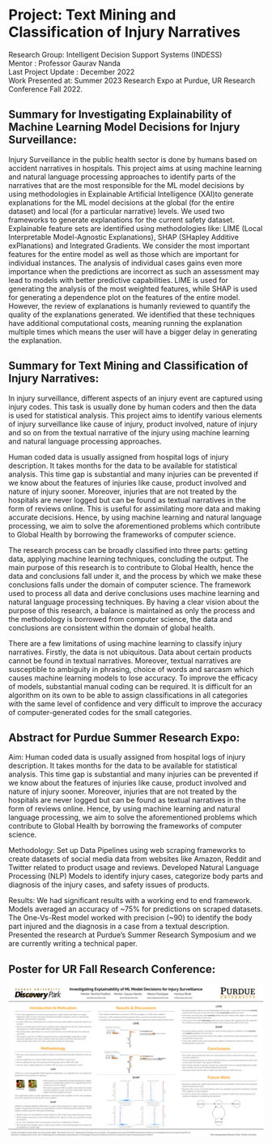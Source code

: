 # Project: Text Mining and Classification of Injury Narratives

Research Group: Intelligent Decision Support Systems (INDESS) </br>
Mentor : Professor Gaurav Nanda </br>
Last Project Update : December 2022 </br> 
Work Presented at: Summer 2023 Research Expo at Purdue, UR Research Conference Fall 2022.

## **Summary for Investigating Explainability of Machine Learning Model Decisions for Injury Surveillance:**
Injury Surveillance in the public health sector is done by humans based on accident narratives in hospitals. This project aims at using machine learning and natural language processing approaches to identify parts of the narratives that are the most responsible for the ML model decisions by using methodologies in Explainable Artificial Intelligence (XAI)to generate explanations for the ML model decisions at the global (for the entire dataset) and local (for a particular narrative) levels.
We used two frameworks to generate explanations for the current safety dataset. Explainable feature sets are identified using methodologies like: LIME (Local Interpretable Model-Agnostic Explanations), SHAP (SHapley Additive exPlanations) and Integrated Gradients. We consider the most important features for the entire model as well as those which are important for individual instances. The analysis of individual cases gains even more importance when the predictions are incorrect as such an assessment may lead to models with better predictive capabilities.
LIME is used for generating the analysis of the most weighted features, while SHAP is used for generating a dependence plot on the features of the entire model. However, the review of explanations is humanly reviewed to quantify the quality of the explanations generated. We identified that these techniques have additional computational costs, meaning running the explanation multiple times which means the user will have a bigger delay in generating the explanation.

## **Summary for Text Mining and Classification of Injury Narratives:**
In injury surveillance, different aspects of an injury event are captured using injury codes. This task is usually done by human coders and then the data is used for statistical analysis. This project aims to identify various elements of injury surveillance like cause of injury, product involved, nature of injury and so on from the textual narrative of the injury using machine learning and natural language processing approaches.

Human coded data is usually assigned from hospital logs of injury description. It takes months for the data to be available for statistical analysis. This time gap is substantial and many injuries can be prevented if we know about the features of injuries like cause, product involved and nature of injury sooner. Moreover, injuries that are not treated by the hospitals are never logged but can be found as textual narratives in the form of reviews online. This is useful for assimilating more data and making accurate decisions. Hence, by using machine learning and natural language processing, we aim to solve the aforementioned problems which contribute to Global Health by borrowing the frameworks of computer science.

The research process can be broadly classified into three parts: getting data, applying machine learning techniques, concluding the output.
The main purpose of this research is to contribute to Global Health, hence the data and conclusions fall under it, and the process by which we make these conclusions falls under the domain of computer science. The framework used to process all data and derive conclusions uses machine learning and natural language processing techniques.
By having a clear vision about the purpose of this research, a balance is maintained as only the process and the methodology is borrowed from computer science, the data and conclusions are consistent within the domain of global health.

There are a few limitations of using machine learning to classify injury narratives. Firstly, the data is not ubiquitous. Data about certain products cannot be found in textual narratives. Moreover, textual narratives are susceptible to ambiguity in phrasing, choice of words and sarcasm which causes machine learning models to lose accuracy.
To improve the efficacy of models, substantial manual coding can be required. It is difficult for an algorithm on its own to be able to assign classifications in all categories with the same level of confidence and very difficult to improve the accuracy of computer-generated codes for the small categories.

## **Abstract for Purdue Summer Research Expo:**

Aim: Human coded data is usually assigned from hospital logs of injury description. It takes months for the data to be available for statistical analysis. This time gap is substantial and many injuries can be prevented if we know about the features of injuries like cause, product involved and nature of injury sooner. Moreover, injuries that are not treated by the hospitals are never logged but can be found as textual narratives in the form of reviews online. 
Hence, by using machine learning and natural language processing, we aim to solve the aforementioned problems which contribute to Global Health by borrowing the frameworks of computer science.

Methodology: 
Set up Data Pipelines using web scraping frameworks to create datasets of social media data from websites like Amazon, Reddit and Twitter related to product usage and reviews. Developed Natural Language Processing (NLP) Models to identify injury cases, categorize body parts and diagnosis of the injury cases, and safety issues of products.

Results: We had significant results with a working end to end framework. Models averaged an accuracy of ~75% for predictions on scraped datasets. The One-Vs-Rest model worked with precision (~90) to identify the body part injured and the diagnosis in a case from a textual description. Presented the research at Purdue’s Summer Research Symposium and we are currently writing a technical paper.

## **Poster for UR Fall Research Conference:**
![Alt text](poster.png)
